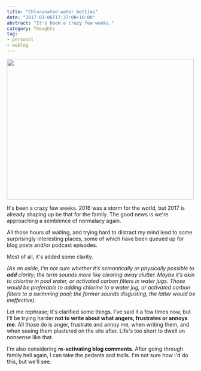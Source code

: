 ```yaml
---
title: "Chlorinated water bottles"
date: "2017-03-06T17:37:00+10:00"
abstract: "It's been a crazy few weeks."
category: Thoughts
tag:
- personal
- weblog
---
```

<p><img src="https://rubenerd.com/files/2017/chlorinated-water-bottles@1x.jpg" alt="" style="width:500px; height:375px" srcset="https://rubenerd.com/files/2017/chlorinated-water-bottles@1x.jpg 1x, https://rubenerd.com/files/2017/chlorinated-water-bottles@2x.jpg 2x" /></p>

It's been a crazy few weeks. 2016 was a storm for the world, but 2017 is already shaping up be that for the family. The good news is we're approaching a semblence of normalacy again.

All those hours of waiting, and trying hard to distract my mind lead to some surprisingly interesting places, some of which have been queued up for blog posts and/or podcast episodes.

Most of all, it's added some clarity.

<p style="font-style:italic">(As an aside, I’m not sure whether it’s semantically or physically possible to <strong>add</strong> clarity; the term sounds more like clearing away clutter. Maybe it’s akin to chlorine in pool water, or activated carbon filters in water jugs. Those would be preferable to adding chlorine to a water jug, or activated carbon filters to a swimming pool; the former sounds disgusting, the latter would be ineffective).</p>

Let me rephrase; it's clarified some things. I've said it a few times now, but I'll be trying harder **not to write about what angers, frustrates or annoys me**. All those do is anger, frustrate and annoy me, when writing them, and when seeing them plastered on the site after. Life's too short to dwell on nonsense like that.

I'm also considering **re-activating blog comments**. After going through family hell again, I can take the pedants and trolls. I'm not sure how I'd do this, but we'll see.


